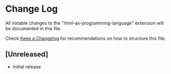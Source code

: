 # Change Log
All notable changes to the "html-as-programming-language" extension will be documented in this file.

Check [Keep a Changelog](http://keepachangelog.com/) for recommendations on how to structure this file.

## [Unreleased]
- Initial release
